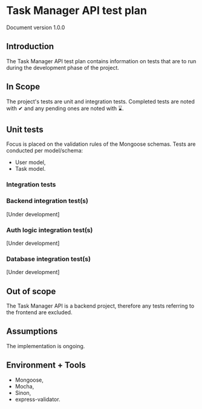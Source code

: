 # Task Manager API test plan

Document version 1.0.0

## Introduction

The Task Manager API test plan contains information on tests that are to run during the development phase of the project.

## In Scope

The project's tests are unit and integration tests. Completed tests are noted with ✔ and any pending ones are noted with ⌛.

## Unit tests

Focus is placed on the validation rules of the Mongoose schemas. Tests are conducted per model/schema:

- User model,
- Task model.

### Integration tests

### Backend integration test(s)

[Under development]

### Auth logic integration test(s)

[Under development]

### Database integration test(s)

[Under development]

## Out of scope

The Task Manager API is a backend project, therefore any tests referring to the frontend are excluded.

## Assumptions

The implementation is ongoing.

## Environment + Tools

- Mongoose,
- Mocha,
- Sinon,
- express-validator.
